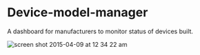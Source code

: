# Device-model-manager

A dashboard for manufacturers to monitor status of devices built.

![screen shot 2015-04-09 at 12 34 22 am](https://cloud.githubusercontent.com/assets/5866348/7062249/3f830104-de50-11e4-9437-b729875e5bc8.png)
